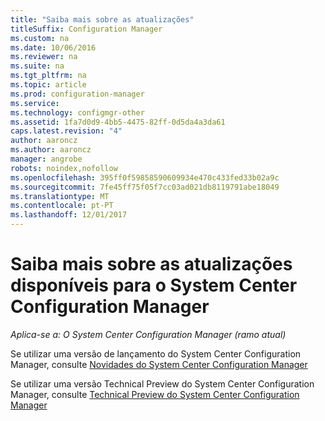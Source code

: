 ```yaml
---
title: "Saiba mais sobre as atualizações"
titleSuffix: Configuration Manager
ms.custom: na
ms.date: 10/06/2016
ms.reviewer: na
ms.suite: na
ms.tgt_pltfrm: na
ms.topic: article
ms.prod: configuration-manager
ms.service: 
ms.technology: configmgr-other
ms.assetid: 1fa7d0d9-4bb5-4475-82ff-0d5da4a3da61
caps.latest.revision: "4"
author: aaroncz
ms.author: aaroncz
manager: angrobe
robots: noindex,nofollow
ms.openlocfilehash: 395ff0f59858590609934e470c433fed33b02a9c
ms.sourcegitcommit: 7fe45ff75f05f7cc03ad021db8119791abe18049
ms.translationtype: MT
ms.contentlocale: pt-PT
ms.lasthandoff: 12/01/2017
---
```

# <a name="learn-more-about-available-updates-for-system-center-configuration-manager"></a>Saiba mais sobre as atualizações disponíveis para o System Center Configuration Manager

*Aplica-se a: O System Center Configuration Manager (ramo atual)*

Se utilizar uma versão de lançamento do System Center Configuration Manager, consulte [Novidades do System Center Configuration Manager](http://technet.microsoft.com/library/mt622084.aspx)  

 Se utilizar uma versão Technical Preview do System Center Configuration Manager, consulte [Technical Preview do System Center Configuration Manager](http://technet.microsoft.com/library/mt595861.aspx)
